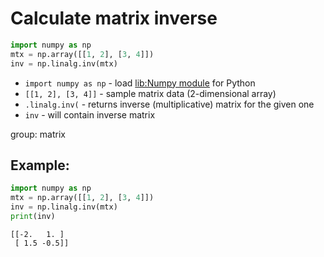 # Calculate matrix inverse

```python
import numpy as np
mtx = np.array([[1, 2], [3, 4]])
inv = np.linalg.inv(mtx)
```

- `import numpy as np` - load [lib:Numpy module](/python-numpy/how-to-install-python-numpy-lib) for Python
- `[[1, 2], [3, 4]]` - sample matrix data (2-dimensional array)
- `.linalg.inv(` - returns inverse (multiplicative) matrix for the given one 
- `inv` - will contain inverse matrix

group: matrix

## Example: 
```python
import numpy as np
mtx = np.array([[1, 2], [3, 4]])
inv = np.linalg.inv(mtx)
print(inv)
```
```
[[-2.   1. ]
 [ 1.5 -0.5]]

```

